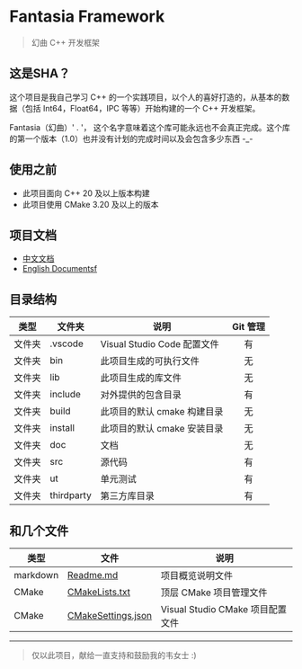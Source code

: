 ﻿
# Fantasia Framework 

> 幻曲 C++ 开发框架


## 这是SHA？

这个项目是我自己学习 C++ 的一个实践项目，以个人的喜好打造的，从基本的数据（包括 Int64，Float64，IPC 等等）开始构建的一个 C++ 开发框架。

Fantasia（幻曲）' . '， 这个名字意味着这个库可能永远也不会真正完成。这个库的第一个版本（1.0）也并没有计划的完成时间以及会包含多少东西 -_-


## 使用之前
- 此项目面向 C++ 20 及以上版本构建
- 此项目使用 CMake 3.20 及以上的版本


## 项目文档
- [中文文档](doc/zh-CN/TableOfContents.md)
- [English Documentsf](doc/en-US/TableOfContents.md)


## 目录结构

| 类型  | 文件夹        | 说明                      |   Git 管理    |
|-----|------------|-------------------------|:-----------:|
| 文件夹 | .vscode    | Visual Studio Code 配置文件 |      有      |
| 文件夹 | bin        | 此项目生成的可执行文件             |      无      |
| 文件夹 | lib        | 此项目生成的库文件               |      无      |
| 文件夹 | include    | 对外提供的包含目录               |      有      |
| 文件夹 | build      | 此项目的默认 cmake 构建目录       |      无      |
| 文件夹 | install    | 此项目的默认 cmake 安装目录       |      无      |
| 文件夹 | doc        | 文档                      |      无      |
| 文件夹 | src        | 源代码                     |      有      |
| 文件夹 | ut         | 单元测试                    |      有      |
| 文件夹 | thirdparty | 第三方库目录                  |      有      |


## 和几个文件

| 类型       | 文件                                       | 说明                         |
|----------|------------------------------------------|----------------------------|
| markdown | [Readme.md](Readme.md)                   | 项目概览说明文件                   |
| CMake    | [CMakeLists.txt](CMakeLists.txt)         | 顶层 CMake 项目管理文件            |
| CMake    | [CMakeSettings.json](CMakeSettings.json) | Visual Studio CMake 项目配置文件 |




---
> 仅以此项目，献给一直支持和鼓励我的韦女士 :)
